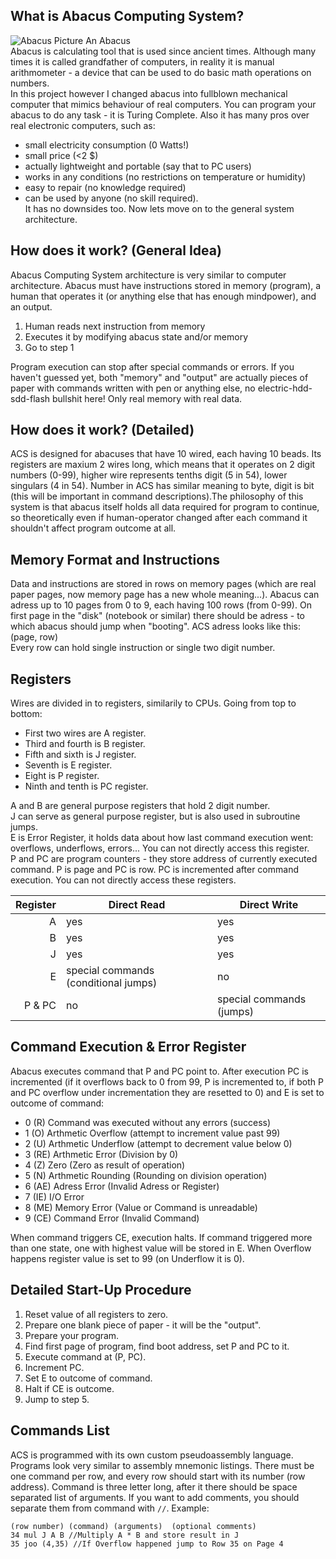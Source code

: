 What is Abacus Computing System?
---------------------------------
![Abacus Picture](https://upload.wikimedia.org/wikipedia/commons/thumb/a/a0/Kugleramme.jpg/800px-Kugleramme.jpg)
An Abacus  
Abacus is calculating tool that is used since ancient times. Although many times it is called grandfather of computers, in reality it is manual arithmometer - a device that can be used to do basic math operations on numbers.  
In this project however I changed abacus into fullblown mechanical computer that mimics behaviour of real computers. You can program your abacus to do any task - it is Turing Complete. Also it has many pros over real electronic computers, such as: 
- small electricity consumption (0 Watts!)
- small price (<2 $)
- actually lightweight and portable (say that to PC users)
- works in any conditions (no restrictions on temperature or humidity)
- easy to repair (no knowledge required)
- can be used by anyone (no skill required).  
It has no downsides too. Now lets move on to the general system architecture.

How does it work? (General Idea)
-----------------

Abacus Computing System architecture is very similar to computer architecture. Abacus must have instructions stored in memory (program), a human that operates it (or anything else that has enough mindpower), and an output.
1. Human reads next instruction from memory
2. Executes it by modifying abacus state and/or memory
3. Go to step 1         

Program execution can stop after special commands or errors. If you haven't guessed yet, both "memory" and "output" are actually pieces of paper with commands written with pen or anything else, no electric-hdd-sdd-flash bullshit here! Only real memory with real data.

How does it work? (Detailed)
---------------------------

ACS is designed for abacuses that have 10 wired, each having 10 beads. Its registers are maxium 2 wires long, which means that it operates on 2 digit numbers (0-99), higher wire represents tenths digit (5 in 54), lower singulars (4 in 54). Number in ACS has similar meaning to byte, digit is bit (this will be important in command descriptions).The philosophy of this system is that abacus itself holds all data required for program to continue, so theoretically even if human-operator changed after each command it shouldn't affect program outcome at all.

Memory Format and Instructions
------------------------------

Data and instructions are stored in rows on memory pages (which are real paper pages, now memory page has a new whole meaning...). Abacus can adress up to 10 pages from 0 to 9, each having 100 rows (from 0-99). On first page in the "disk" (notebook or similar) there should be adress - to which abacus should jump when "booting". ACS adress looks like this:    
(page, row)   
Every row can hold single instruction or single two digit number.

Registers
---------

Wires are divided in to registers, similarily to CPUs. 
Going from top to bottom:  
- First two wires are A register.
- Third and fourth is B register.
- Fifth and sixth is J register.
- Seventh is E register.
- Eight is P register.
- Ninth and tenth is PC register.     

 A and B are general purpose registers that hold 2 digit number.   
 J can serve as general purpose register, but is also used in subroutine jumps.  
 E is Error Register, it holds data about how last command execution went: overflows, underflows, errors... You can not directly access this register.  
 P and PC are program counters - they store address of currently executed command. P is page and PC is row. PC is incremented after command execution. You can not directly access these registers.  
 
 | Register | Direct Read | Direct Write |
 |---------:|-------------|--------------|
 |         A|          yes|           yes|
 |         B|          yes|           yes|
 |         J|          yes|           yes|
 |         E| special commands (conditional jumps)|            no| 
 |    P & PC|           no| special commands (jumps)|
 
 Command Execution & Error Register
 -------------------
 
 Abacus executes command that P and PC point to. After execution PC is incremented (if it overflows back to 0 from 99, P is incremented to, if both P and PC overflow under incrementation they are resetted to 0) and E is set to outcome of command:
 - 0 (R) Command was executed without any errors (success)
 - 1 (O) Arthmetic Overflow (attempt to increment value past 99)
 - 2 (U) Arthmetic Underflow (attempt to decrement value below 0)
 - 3 (RE) Arthmetic Error (Division by 0)
 - 4 (Z) Zero (Zero as result of operation)
 - 5 (N) Arthmetic Rounding (Rounding on division operation)
 - 6 (AE) Adress Error (Invalid Adress or Register)
 - 7 (IE) I/O Error
 - 8 (ME) Memory Error (Value or Command is unreadable)
 - 9 (CE) Command Error (Invalid Command)    

When command triggers CE, execution halts. If command triggered more than one state, one with highest value will be stored in E. When Overflow happens register value is set to 99 (on Underflow it is 0).
 
Detailed Start-Up Procedure
--------------------

1. Reset value of all registers to zero.
2. Prepare one blank piece of paper - it will be the "output".
3. Prepare your program.
4. Find first page of program, find boot address, set P and PC to it.
5. Execute command at (P, PC).
6. Increment PC.
7. Set E to outcome of command.
8. Halt if CE is outcome.
9. Jump to step 5.   

Commands List
------------

ACS is programmed with its own custom pseudoassembly language. Programs look very similar to assembly mnemonic listings. There must be one command per row, and every row should start with its number (row address).
Command is three letter long, after it there should be space separated list of arguments. If you want to add comments, you should separate them from command with `//`.
Example:   
```
(row number) (command) (arguments)  (optional comments)
34 mul J A B //Multiply A * B and store result in J   
35 joo (4,35) //If Overflow happened jump to Row 35 on Page 4
```
